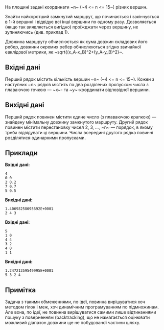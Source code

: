 На площині задані координати ~n~ (~4 <= n <= 15~) різних вершин.

Знайти найкоротший замкнутий маршрут, що починається і закінчується в 1-й вершині і відвідує всі інші вершини по одному разу. Дозволяється (якщо так виявляється вигідно) проїжджати через вершину, не зупиняючись (див. приклад 1).

Довжина маршруту обчислюється як сума довжин складових його ребер, довжини окремих ребер обчислюються згідно звичайної евклідової метрики, як ~sqrt{(x_A-x_B)^2+(y_A-y_B)^2}~.

## Вхідні дані
Перший рядок містить кількість вершин ~n~ (~4 <= n <= 15~). Кожен з наступних ~n~ рядків містить по два розділених пропуском числа з плаваючою точкою — ~x~- та ~y~-координати відповідної вершини.

## Вихідні дані
Перший рядок повинен містити єдине число (з плаваючою крапкою) — знайдену мінімальну довжину замкнутого маршруту. Другий рядок повинен містити перестановку чисел 2, 3, ..., ~n~ — порядок, в якому треба відвідувати ці вершини. Ч*и*сла всередині другого рядка повинні розділятися одинарними пропусками.

## Приклади
**Вхідні дані:**
```
4
0 0
2 0.2
7 0.7
5 0.5
```

**Вихідні дані:**
```
1.40698258695692E+0001
2 4 3
```

**Вхідні дані:**
```
5
1 0
4 4
3 2
4 0
1 1
```

**Вихідні дані:**
```
1.24721359549995E+0001
5 3 2 4
```

## Примітка
Задача з такими обмеженнями, по ідеї, повинна вирішуватися хоч методом гілок і меж, хоч динамічним програмуванням по підмножинам. Але вона, по ідеї, не повинна вирішуватися самими лише відтинаннями пошуку з поверненням (backtracking), що не намагається оцінювати можливий діапазон довжин*и* ще не побудованої частини шляху.﻿
